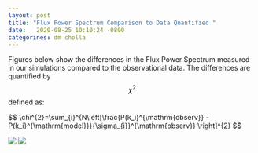```yaml
---
layout: post
title: "Flux Power Spectrum Comparison to Data Quantified "
date:   2020-08-25 10:10:24 -0800
categorines: dm cholla
---
```


Figures below show the differences in the Flux Power Spectrum measured in our simulations compared to the observational data. The differences are quantified by $$\chi^2$$ defined as:

$$  \chi^{2}=\sum_{i}^{N\left[\frac{P(k_i}^{\mathrm{observ}} - P(k_i}^{\mathrm{model}}}{\sigma_{i}}^{\mathrm{observ}}  \right]^{2} $$





<img src="{{ site.url }}assets/images/fps_comparison_boss.png">




<img src="{{ site.url }}assets/images/fps_comparison.png">

